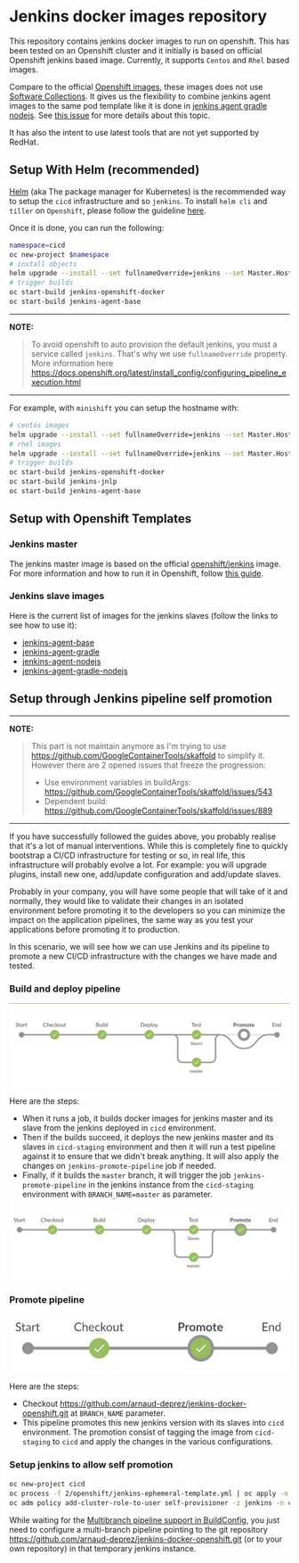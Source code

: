 # Jenkins docker images repository

This repository contains jenkins docker images to run on openshift.
This has been tested on an Openshift cluster and it initially is based on official Openshift jenkins based image.
Currently, it supports `Centos` and `Rhel` based images.

Compare to the official [Openshift images](https://github.com/openshift/jenkins), these images does not use [Software Collections](https://developers.redhat.com/products/softwarecollections/overview/).
It gives us the flexibility to combine jenkins agent images to the same pod template like it is done in [jenkins agent gradle nodejs](./agent-gradle-nodejs/README.md).
See [this issue](https://github.com/openshift/jenkins/issues/582) for more details about this topic.

It has also the intent to use latest tools that are not yet supported by RedHat.

## Setup With Helm (recommended)

[Helm](https://docs.helm.sh) (aka The package manager for Kubernetes) is the recommended way to setup the `cicd` infrastructure and so `jenkins`.
To install `helm cli` and `tiller` on `Openshift`, please follow the guideline [here](https://github.com/arnaud-deprez/cicd-openshift/blob/master/README.md).

Once it is done, you can run the following: 

```sh
namespace=cicd
oc new-project $namespace
# install objects
helm upgrade --install --set fullnameOverride=jenkins --set Master.HostName="<ingress_hostname>" jenkins charts/jenkins-openshift
# trigger builds
oc start-build jenkins-openshift-docker
oc start-build jenkins-agent-base
```

---
**NOTE:**
> To avoid openshift to auto provision the default jenkins, you must a service called `jenkins`.
> That's why we use `fullnameOverride` property.
> More information here https://docs.openshift.org/latest/install_config/configuring_pipeline_execution.html
---

For example, with `minishift` you can setup the hostname with:

```sh
# centos images
helm upgrade --install --set fullnameOverride=jenkins --set Master.HostName="jenkins-cicd.$(minishift ip).nip.io" jenkins charts/jenkins-openshift --namespace cicd
# rhel images
helm upgrade --install --set fullnameOverride=jenkins --set Master.HostName="jenkins-cicd.$(minishift ip).nip.io" --set Deployment.OS=rhel jenkins charts/jenkins-openshift --namespace cicd
# trigger builds
oc start-build jenkins-openshift-docker
oc start-build jenkins-jnlp
oc start-build jenkins-agent-base
```

## Setup with Openshift Templates

### Jenkins master

The jenkins master image is based on the official [openshift/jenkins](https://github.com/openshift/jenkins) image.
For more information and how to run it in Openshift, follow [this guide](2/README.md).

### Jenkins slave images

Here is the current list of images for the jenkins slaves (follow the links to see how to use it):

* [jenkins-agent-base](agent-base/README.md)
* [jenkins-agent-gradle](agent-gradle/README.md)
* [jenkins-agent-nodejs](agent-nodejs/README.md)
* [jenkins-agent-gradle-nodejs](agent-gradle-nodejs/README.md)

## Setup through Jenkins pipeline self promotion

---
**NOTE:**
> This part is not maintain anymore as I'm trying to use https://github.com/GoogleContainerTools/skaffold to simplify it.
> However there are 2 opened issues that freeze the progression: 
> - Use environment variables in buildArgs: https://github.com/GoogleContainerTools/skaffold/issues/543
> - Dependent build: https://github.com/GoogleContainerTools/skaffold/issues/889
---

If you have successfully followed the guides above, you probably realise that it's a lot of manual interventions.
While this is completely fine to quickly bootstrap a CI/CD infrastructure for testing or so, in real life, this infrastructure will probably evolve a lot.
For example: you will upgrade plugins, install new one, add/update configuration and add/update slaves.

Probably in your company, you will have some people that will take of it and normally, they would like to validate their changes in an isolated environment before promoting it to the developers so you can minimize the impact on the application pipelines, the same way as you test your applications before promoting it to production.

In this scenario, we will see how we can use Jenkins and its pipeline to promote a new CI/CD infrastructure with the changes we have made and tested.

### Build and deploy pipeline

![pipeline test](doc/images/pipeline-test.png "Pipeline to build and test Jenkins")

Here are the steps:

* When it runs a job, it builds docker images for jenkins master and its slave from the jenkins deployed in `cicd` environment.
* Then if the builds succeed, it deploys the new jenkins master and its slaves in `cicd-staging` environment and then it will run a test pipeline against it to ensure that we didn't break anything. It will also apply the changes on `jenkins-promote-pipeline` job if needed.
* Finally, if it builds the `master` branch, it will trigger the job `jenkins-promote-pipeline` in the jenkins instance from the `cicd-staging` environment with `BRANCH_NAME=master` as parameter.

![pipeline test](doc/images/pipeline-test-trigger-promote.png "Pipeline to build, test Jenkins and trigger the promotion")

### Promote pipeline

![pipeline test](doc/images/pipeline-promote.png "Pipeline to promote jenkins from cicd-staging to cicd")

Here are the steps:

* Checkout https://github.com/arnaud-deprez/jenkins-docker-openshift.git at `BRANCH_NAME` parameter.
* This pipeline promotes this new jenkins version with its slaves into `cicd` environment. The promotion consist of tagging the image from `cicd-staging` to `cicd` and apply the changes in the various configurations.

### Setup jenkins to allow self promotion

```sh
oc new-project cicd
oc process -f 2/openshift/jenkins-ephemeral-template.yml | oc apply -n cicd -f -
oc adm policy add-cluster-role-to-user self-provisioner -z jenkins -n cicd
```

While waiting for the [Multibranch pipeline support in BuildConfig](https://github.com/openshift/jenkins-sync-plugin/issues/190), you just need to configure a multi-branch pipeline pointing to the git repository https://github.com/arnaud-deprez/jenkins-docker-openshift.git (or to your own repository) in that temporary jenkins instance.